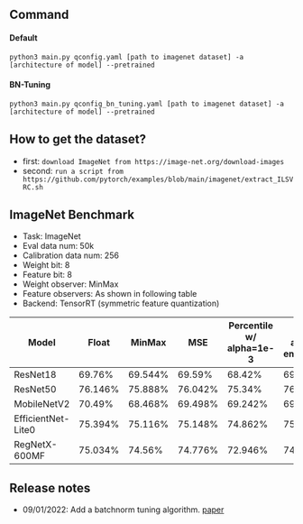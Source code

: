 ## Command
#### Default
```
python3 main.py qconfig.yaml [path to imagenet dataset] -a [architecture of model] --pretrained
```

#### BN-Tuning
```
python3 main.py qconfig_bn_tuning.yaml [path to imagenet dataset] -a [architecture of model] --pretrained
```

## How to get the dataset?
- first: `download ImageNet from https://image-net.org/download-images`
- second: `run a script from https://github.com/pytorch/examples/blob/main/imagenet/extract_ILSVRC.sh`


## ImageNet Benchmark
- Task: ImageNet
- Eval data num: 50k
- Calibration data num: 256
- Weight bit: 8
- Feature bit: 8
- Weight observer: MinMax
- Feature observers: As shown in following table
- Backend: TensorRT (symmetric feature quantization)

|Model|Float|MinMax|MSE|Percentile w/ alpha=1e-3|Moving average w/ ema_ratio=0.9|ACIQ|KL histogram|
|-----|-----|-----|-----|-----|-----|-----|-----|
|ResNet18|69.76%|69.544%|69.59%|68.42%|69.558%|69.544%|69.354%|
|ResNet50|76.146%|75.888%|76.042%|75.34%|76.026%|76.014%|75.634%|
|MobileNetV2|70.49%|68.468%|69.498%|69.242%|69.708%|68.896%|68.578%|
|EfficientNet-Lite0|75.394%|75.116%|75.148%|74.862%| 75.09%|75.116%|31.082%|
|RegNetX-600MF|75.034%|74.56%|74.776%|72.946%|74.692%|74.602%|74.458%|

## Release notes
- 09/01/2022: Add a batchnorm tuning algorithm. [paper](https://arxiv.org/pdf/2006.10518.pdf)
